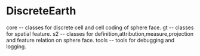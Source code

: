 # DiscreteEarth

core -- classes for discrete cell and cell coding of sphere face.
gt --  classes for spatial feature.
s2 --  classes for definition,attribution,measure,projection and feature relation on sphere face.
tools -- tools for debugging and logging.